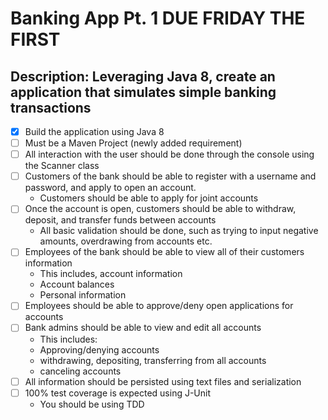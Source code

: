# Banking App Pt. 1 DUE FRIDAY THE FIRST
## Description: Leveraging Java 8, create an application that simulates simple banking transactions
- [x] Build the application using Java 8
- [ ] Must be a Maven Project (newly added requirement)
- [ ] All interaction with the user should be done through the console using the Scanner class
- [ ] Customers of the bank should be able to register with a username and password, and apply to open an account.
  - Customers should be able to apply for joint accounts
- [ ] Once the account is open, customers should be able to withdraw, deposit, and transfer funds between accounts
  - All basic validation should be done, such as trying to input negative amounts, overdrawing from accounts etc.
- [ ] Employees of the bank should be able to view all of their customers information
  - This includes, account information
  - Account balances
  - Personal information
- [ ] Employees should be able to approve/deny open applications for accounts
- [ ] Bank admins should be able to view and edit all accounts
  - This includes:
  - Approving/denying accounts
  - withdrawing, depositing, transferring from all accounts
  - canceling accounts
- [ ] All information should be persisted using text files and serialization
- [ ] 100% test coverage is expected using J-Unit
  - You should be using TDD


